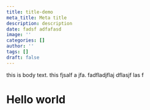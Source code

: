 ```yaml
---
title: title-demo
meta_title: Meta title
description: description
date: fadsf adfafasd
image: ''
categories: []
author: ''
tags: []
draft: false
---
```

this is body text. this fjsalf a jfa. fadfladjflaj dflasjf las f

# Hello world
